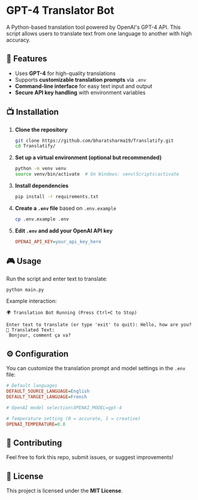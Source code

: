 # GPT-4 Translator Bot
A Python-based translation tool powered by OpenAI's GPT-4 API. This script allows users to translate text from one language to another with high accuracy.

## 🚀 Features
- Uses **GPT-4** for high-quality translations
- Supports **customizable translation prompts** via `.env`
- **Command-line interface** for easy text input and output
- **Secure API key handling** with environment variables

## 📺 Installation
1. **Clone the repository**
   ```bash
   git clone https://github.com/bharatsharma19/Translatify.git
   cd Translatify/
   ```

2. **Set up a virtual environment (optional but recommended)**
   ```bash
   python -m venv venv
   source venv/bin/activate  # On Windows: venv\Scripts\activate
   ```

3. **Install dependencies**
   ```bash
   pip install -r requirements.txt
   ```

4. **Create a `.env` file** based on `.env.example`
   ```bash
   cp .env.example .env
   ```

5. **Edit `.env` and add your OpenAI API key**
   ```ini
   OPENAI_API_KEY=your_api_key_here
   ```

## 🎮 Usage
Run the script and enter text to translate:
```bash
python main.py
```

Example interaction:
```
🌍 Translation Bot Running (Press Ctrl+C to Stop)

Enter text to translate (or type 'exit' to quit): Hello, how are you?
📝 Translated Text:
 Bonjour, comment ça va?
```

## ⚙️ Configuration
You can customize the translation prompt and model settings in the `.env` file:

```ini
# Default languages
DEFAULT_SOURCE_LANGUAGE=English
DEFAULT_TARGET_LANGUAGE=French

# OpenAI model selection\OPENAI_MODEL=gpt-4

# Temperature setting (0 = accurate, 1 = creative)
OPENAI_TEMPERATURE=0.0
```

## 🤝 Contributing
Feel free to fork this repo, submit issues, or suggest improvements!

## 📜 License
This project is licensed under the **MIT License**.
